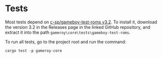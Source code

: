 # Tests

Most tests depend on [c-sp/gameboy-test-roms v3.2](https://github.com/c-sp/gameboy-test-roms/releases/tag/v3.2).
To install it, download the version 3.2 in the Releases page in the linked GitHub repository, and
extract it into the path `gameroy\core\tests\gameboy-test-roms`.

To run all tests, go to the project root and run the command:

```shell
cargo test -p gameroy-core
```
